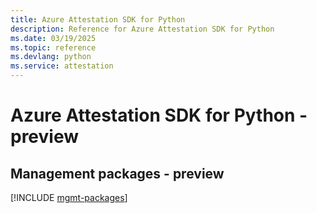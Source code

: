 ```yaml
---
title: Azure Attestation SDK for Python
description: Reference for Azure Attestation SDK for Python
ms.date: 03/19/2025
ms.topic: reference
ms.devlang: python
ms.service: attestation
---
```

# Azure Attestation SDK for Python - preview

## Management packages - preview
[!INCLUDE [mgmt-packages](attestation-mgmt-index.md)]
